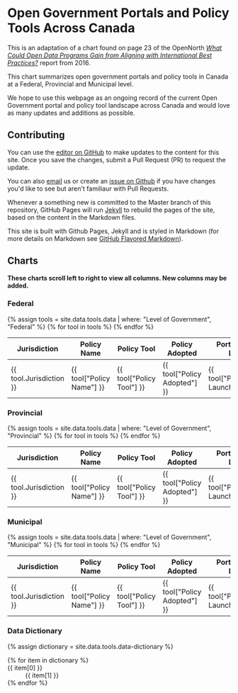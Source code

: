 # Open Government Portals and Policy Tools Across Canada

This is an adaptation of a chart found on page 23 of the OpenNorth _[What Could Open Data Programs Gain from Aligning with International Best Practices?](http://public.citizenbudget.com/uploads/custom/on.ca/ODCinCanada.pdf)_ report from 2016.

This chart summarizes open government portals and policy tools in Canada at a Federal, Provincial and Municipal level.

We hope to use this webpage as an ongoing record of the current Open Government portal and policy tool landscape across Canada and would love as many updates and additions as possible.

## Contributing

You can use the [editor on GitHub](https://github.com/boykoc/opengov-portals-and-tools/edit/master/README.md) to make updates to the content for this site. Once you save the changes, submit a Pull Request (PR) to request the update.

You can also [email](mailto:opengov@ontario.ca) us or create an [issue on Github](https://github.com/boykoc/opengov-portals-and-tools/issues) if you have changes you'd like to see but aren't familiaur with Pull Requests.

Whenever a something new is committed to the Master branch of this repository, GitHub Pages will run [Jekyll](https://jekyllrb.com/) to rebuild the pages of the site, based on the content in the Markdown files.

This site is built with Github Pages, Jekyll and is styled in Markdown (for more details on Markdown see [GitHub Flavored Markdown](https://guides.github.com/features/mastering-markdown/)).

## Charts

__These charts scroll left to right to view all columns. New columns may be added.__

### Federal

<table>
  <thead>
    <tr>
      <th>Jurisdiction</th>
      <th>Policy Name</th>
      <th>Policy Tool</th>
      <th>Policy Adopted</th>
      <th>Portal/Catalogue Launched</th>
      <th>Portal/Catalogue Platform</th>
      <th>Content Type</th>
      <th>License</th>
    </tr>
  </thead>
  <tbody>
    {% assign tools = site.data.tools.data | where: "Level of Government", "Federal" %}
    {% for tool in tools %}
      <tr>
        <td>{{ tool.Jurisdiction }}</td>
        <td>{{ tool["Policy Name"] }}</td>
        <td>{{ tool["Policy Tool"] }}</td>
        <td>{{ tool["Policy Adopted"] }}</td>
        <td>{{ tool["Portal/Catalogue Launched"] }}</td>
        <td>{{ tool["Portal/Catalogue Platform"] }}</td>
        <td>{{ tool["Content Type"] }}</td>
        <td>{{ tool["License"] }}</td>
      </tr>
    {% endfor %}
  </tbody>
</table>

### Provincial

<table>
  <thead>
    <tr>
      <th>Jurisdiction</th>
      <th>Policy Name</th>
      <th>Policy Tool</th>
      <th>Policy Adopted</th>
      <th>Portal/Catalogue Launched</th>
      <th>Portal/Catalogue Platform</th>
      <th>Content Type</th>
      <th>License</th>
    </tr>
  </thead>
  <tbody>
    {% assign tools = site.data.tools.data | where: "Level of Government", "Provincial" %}
    {% for tool in tools %}
      <tr>
        <td>{{ tool.Jurisdiction }}</td>
        <td>{{ tool["Policy Name"] }}</td>
        <td>{{ tool["Policy Tool"] }}</td>
        <td>{{ tool["Policy Adopted"] }}</td>
        <td>{{ tool["Portal/Catalogue Launched"] }}</td>
        <td>{{ tool["Portal/Catalogue Platform"] }}</td>
        <td>{{ tool["Content Type"] }}</td>
        <td>{{ tool["License"] }}</td>
      </tr>
    {% endfor %}
  </tbody>
</table>

### Municipal

<table>
  <thead>
    <tr>
      <th>Jurisdiction</th>
      <th>Policy Name</th>
      <th>Policy Tool</th>
      <th>Policy Adopted</th>
      <th>Portal/Catalogue Launched</th>
      <th>Portal/Catalogue Platform</th>
      <th>Content Type</th>
      <th>License</th>
    </tr>
  </thead>
  <tbody>
    {% assign tools = site.data.tools.data | where: "Level of Government", "Municipal" %}
    {% for tool in tools %}
      <tr>
        <td>{{ tool.Jurisdiction }}</td>
        <td>{{ tool["Policy Name"] }}</td>
        <td>{{ tool["Policy Tool"] }}</td>
        <td>{{ tool["Policy Adopted"] }}</td>
        <td>{{ tool["Portal/Catalogue Launched"] }}</td>
        <td>{{ tool["Portal/Catalogue Platform"] }}</td>
        <td>{{ tool["Content Type"] }}</td>
        <td>{{ tool["License"] }}</td>
      </tr>
    {% endfor %}
  </tbody>
</table>

### Data Dictionary

{% assign dictionary = site.data.tools.data-dictionary %}
<dl>
  {% for item in dictionary %}
    <dt>{{ item[0] }}</dt>
    <dd>{{ item[1] }}</dd>
  {% endfor %}
</dl>
